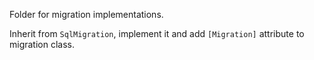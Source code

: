 Folder for migration implementations.

Inherit from `SqlMigration`, implement it and add `[Migration]` attribute to migration class.
